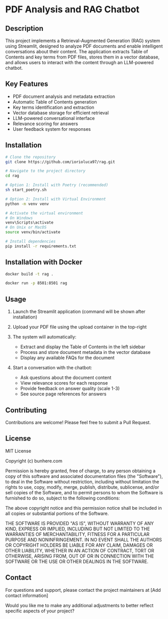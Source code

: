 # PDF Analysis and RAG Chatbot
## Description
This project implements a Retrieval-Augmented Generation (RAG) system using Streamlit, designed to analyze PDF documents and enable intelligent conversations about their content. The application extracts Table of Contents and key terms from PDF files, stores them in a vector database, and allows users to interact with the content through an LLM-powered chatbot.

## Key Features
- PDF document analysis and metadata extraction
- Automatic Table of Contents generation
- Key terms identification and extraction
- Vector database storage for efficient retrieval
- LLM-powered conversational interface
- Relevance scoring for answers
- User feedback system for responses

## Installation
```bash
# Clone the repository
git clone https://github.com/iorioluca97/rag.git

# Navigate to the project directory
cd rag

# Option 1: Install with Poetry (recommended)
sh start_poetry.sh

# Option 2: Install with Virtual Environment
python -m venv venv

# Activate the virtual environment
# On Windows
venv\Scripts\activate
# On Unix or MacOS
source venv/bin/activate

# Install dependencies
pip install -r requirements.txt
```

## Installation with Docker
```bash
docker build -t rag .

docker run -p 8501:8501 rag
```

## Usage
1. Launch the Streamlit application (command will be shown after installation)
2. Upload your PDF file using the upload container in the top-right
3. The system will automatically:
   - Extract and display the Table of Contents in the left sidebar
   - Process and store document metadata in the vector database
   - Display any available FAQs for the document

4. Start a conversation with the chatbot:
   - Ask questions about the document content
   - View relevance scores for each response
   - Provide feedback on answer quality (scale 1-3)
   - See source page references for answers

## Contributing
Contributions are welcome! Please feel free to submit a Pull Request.

## License
MIT License

Copyright (c) bunhere.com

Permission is hereby granted, free of charge, to any person obtaining a copy
of this software and associated documentation files (the "Software"), to deal
in the Software without restriction, including without limitation the rights
to use, copy, modify, merge, publish, distribute, sublicense, and/or sell
copies of the Software, and to permit persons to whom the Software is
furnished to do so, subject to the following conditions:

The above copyright notice and this permission notice shall be included in all
copies or substantial portions of the Software.

THE SOFTWARE IS PROVIDED "AS IS", WITHOUT WARRANTY OF ANY KIND, EXPRESS OR
IMPLIED, INCLUDING BUT NOT LIMITED TO THE WARRANTIES OF MERCHANTABILITY,
FITNESS FOR A PARTICULAR PURPOSE AND NONINFRINGEMENT. IN NO EVENT SHALL THE
AUTHORS OR COPYRIGHT HOLDERS BE LIABLE FOR ANY CLAIM, DAMAGES OR OTHER
LIABILITY, WHETHER IN AN ACTION OF CONTRACT, TORT OR OTHERWISE, ARISING FROM,
OUT OF OR IN CONNECTION WITH THE SOFTWARE OR THE USE OR OTHER DEALINGS IN THE
SOFTWARE.

## Contact
For questions and support, please contact the project maintainers at [Add contact information]

Would you like me to make any additional adjustments to better reflect specific aspects of your project?
